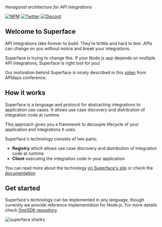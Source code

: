 _Hexagonal architecture for API integrations_

[![NPM](https://img.shields.io/badge/NPM-%40superfaceai-4338CA)](https://www.npmjs.com/org/superfaceai)
[![Twitter](https://img.shields.io/badge/Twitter-%40superfaceai-4338CA)](https://twitter.com/superfaceai)
[![Discord](https://img.shields.io/badge/Discord-%40superface.ai-4338CA)](https://sfc.is/discord)

## Welcome to Superface

API integrations take forever to build. They’re brittle and hard to test. APIs can change on you without notice and break your integrations.

Superface is trying to change this. If your Node.js app depends on multiple API integrations, Superface is right tool for you!

Our motivation behind Superface is nicely described in this [video](https://www.youtube.com/watch?v=BCvq3NXFb94) from APIdays conference.

## How it works

Superface is a language and protocol for abstracting integrations to application use cases. It allows use case discovery and distribution of integration code at runtime.

This approach gives you a framework to decouple lifecycle of your application and integrations it uses.

Superface's technology consists of two parts:

- **Registry** which allows use case discovery and distribution of integration code at runtime
- **Client** executing the integration code in your application

You can read more about the technology [on Superface's site](https://superface.ai) or check the [documentation](https://superface.ai/docs).

## Get started

Superface's technology can be implemented in any language, though currently we provide reference implementation for Node.js. For more details check [OneSDK repository](https://github.com/superfaceai/one-sdk-js).

<!-- TODO: url to main -->
<img src="https://github.com/superfaceai/.github/raw/feat/navigation-page/images/sharks.png" alt="superface sharks">
